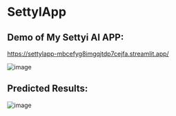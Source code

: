 # SettylApp
## Demo of My Settyi AI APP:
https://settylapp-mbcefyg8imgqjtdp7cejfa.streamlit.app/

![image](https://github.com/gurpreetsingh1111/SettylApp/assets/84591513/41534b88-af51-4bb1-aba2-2bf27ff2ec3d)

## Predicted Results:
![image](https://github.com/gurpreetsingh1111/SettylApp/assets/84591513/1aecb763-afc5-4af5-84aa-aec1962cbfd0)
